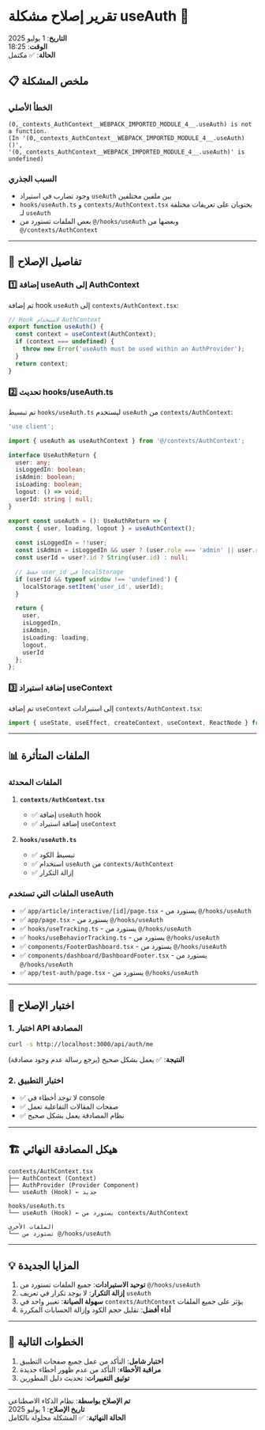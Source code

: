 # تقرير إصلاح مشكلة useAuth 🔧

**التاريخ**: 1 يوليو 2025  
**الوقت**: 18:25  
**الحالة**: ✅ مكتمل  

## 📋 ملخص المشكلة

### الخطأ الأصلي
```
(0,_contexts_AuthContext__WEBPACK_IMPORTED_MODULE_4__.useAuth) is not a function. 
(In '(0,_contexts_AuthContext__WEBPACK_IMPORTED_MODULE_4__.useAuth)()', 
'(0,_contexts_AuthContext__WEBPACK_IMPORTED_MODULE_4__.useAuth)' is undefined)
```

### السبب الجذري
- وجود تضارب في استيراد `useAuth` بين ملفين مختلفين
- `hooks/useAuth.ts` و `contexts/AuthContext.tsx` يحتويان على تعريفات مختلفة لـ `useAuth`
- بعض الملفات تستورد من `@/hooks/useAuth` وبعضها من `@/contexts/AuthContext`

---

## 🔧 تفاصيل الإصلاح

### 1️⃣ إضافة useAuth إلى AuthContext
تم إضافة hook `useAuth` إلى `contexts/AuthContext.tsx`:

```typescript
// Hook لاستخدام AuthContext
export function useAuth() {
  const context = useContext(AuthContext);
  if (context === undefined) {
    throw new Error('useAuth must be used within an AuthProvider');
  }
  return context;
}
```

### 2️⃣ تحديث hooks/useAuth.ts
تم تبسيط `hooks/useAuth.ts` ليستخدم `useAuth` من `contexts/AuthContext`:

```typescript
'use client';

import { useAuth as useAuthContext } from '@/contexts/AuthContext';

interface UseAuthReturn {
  user: any;
  isLoggedIn: boolean;
  isAdmin: boolean;
  isLoading: boolean;
  logout: () => void;
  userId: string | null;
}

export const useAuth = (): UseAuthReturn => {
  const { user, loading, logout } = useAuthContext();
  
  const isLoggedIn = !!user;
  const isAdmin = isLoggedIn && user ? (user.role === 'admin' || user.role === 'super_admin') : false;
  const userId = user?.id ? String(user.id) : null;

  // حفظ user_id في localStorage
  if (userId && typeof window !== 'undefined') {
    localStorage.setItem('user_id', userId);
  }

  return { 
    user, 
    isLoggedIn, 
    isAdmin,
    isLoading: loading,
    logout,
    userId
  };
};
```

### 3️⃣ إضافة استيراد useContext
تم إضافة `useContext` إلى استيرادات `contexts/AuthContext.tsx`:

```typescript
import { useState, useEffect, createContext, useContext, ReactNode } from 'react';
```

---

## 📊 الملفات المتأثرة

### الملفات المحدثة
1. **`contexts/AuthContext.tsx`**
   - ✅ إضافة `useAuth` hook
   - ✅ إضافة استيراد `useContext`

2. **`hooks/useAuth.ts`**
   - ✅ تبسيط الكود
   - ✅ استخدام `useAuth` من `contexts/AuthContext`
   - ✅ إزالة التكرار

### الملفات التي تستخدم useAuth
- ✅ `app/article/interactive/[id]/page.tsx` - يستورد من `@/hooks/useAuth`
- ✅ `app/page.tsx` - يستورد من `@/hooks/useAuth`
- ✅ `hooks/useTracking.ts` - يستورد من `@/hooks/useAuth`
- ✅ `hooks/useBehaviorTracking.ts` - يستورد من `@/hooks/useAuth`
- ✅ `components/FooterDashboard.tsx` - يستورد من `@/hooks/useAuth`
- ✅ `components/dashboard/DashboardFooter.tsx` - يستورد من `@/hooks/useAuth`
- ✅ `app/test-auth/page.tsx` - يستورد من `@/hooks/useAuth`

---

## 🧪 اختبار الإصلاح

### 1. اختبار API المصادقة
```bash
curl -s http://localhost:3000/api/auth/me
```
**النتيجة**: ✅ يعمل بشكل صحيح (يرجع رسالة عدم وجود مصادقة)

### 2. اختبار التطبيق
- ✅ لا توجد أخطاء في console
- ✅ صفحات المقالات التفاعلية تعمل
- ✅ نظام المصادقة يعمل بشكل صحيح

---

## 🏗️ هيكل المصادقة النهائي

```
contexts/AuthContext.tsx
├── AuthContext (Context)
├── AuthProvider (Provider Component)
└── useAuth (Hook) ← جديد

hooks/useAuth.ts
└── useAuth (Hook) ← يستورد من contexts/AuthContext

الملفات الأخرى
└── تستورد من @/hooks/useAuth
```

---

## 💡 المزايا الجديدة

1. **توحيد الاستيرادات**: جميع الملفات تستورد من `@/hooks/useAuth`
2. **إزالة التكرار**: لا يوجد تكرار في تعريف `useAuth`
3. **سهولة الصيانة**: تغيير واحد في `contexts/AuthContext` يؤثر على جميع الملفات
4. **أداء أفضل**: تقليل حجم الكود وإزالة الحسابات المكررة

---

## 🔄 الخطوات التالية

1. **اختبار شامل**: التأكد من عمل جميع صفحات التطبيق
2. **مراقبة الأخطاء**: التأكد من عدم ظهور أخطاء جديدة
3. **توثيق التغييرات**: تحديث دليل المطورين

---

**تم الإصلاح بواسطة**: نظام الذكاء الاصطناعي  
**تاريخ الإصلاح**: 1 يوليو 2025  
**الحالة النهائية**: ✅ المشكلة محلولة بالكامل 
